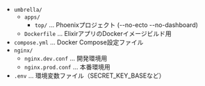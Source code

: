 - `umbrella/`
  - `apps/`
    - `top/`  … Phoenixプロジェクト (--no-ecto --no-dashboard)
  - `Dockerfile`  … ElixirアプリのDockerイメージビルド用
- `compose.yml`  … Docker Compose設定ファイル
- `nginx/`
  - `nginx.dev.conf` … 開発環境用
  - `nginx.prod.conf` … 本番環境用
- `.env`          … 環境変数ファイル（SECRET_KEY_BASEなど）
